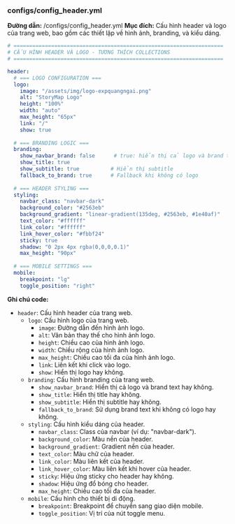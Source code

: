 ### configs/config_header.yml
**Đường dẫn:** /configs/config_header.yml
**Mục đích:** Cấu hình header và logo của trang web, bao gồm các thiết lập về hình ảnh, branding, và kiểu dáng.

```yaml
# ===================================================================
# CẤU HÌNH HEADER VÀ LOGO - TƯƠNG THÍCH COLLECTIONS
# ===================================================================

header:
  # === LOGO CONFIGURATION ===
  logo:
    image: "/assets/img/logo-expquangngai.png"
    alt: "StoryMap Logo"
    height: "100%"
    width: "auto"
    max_height: "65px"
    link: "/"
    show: true
    
  # === BRANDING LOGIC ===
  branding:
    show_navbar_brand: false      # true: hiển thị cả logo và brand text
    show_title: true
    show_subtitle: true          # Hiển thị subtitle
    fallback_to_brand: true      # Fallback khi không có logo
    
  # === HEADER STYLING ===
  styling:
    navbar_class: "navbar-dark"
    background_color: "#2563eb"
    background_gradient: "linear-gradient(135deg, #2563eb, #1e40af)"
    text_color: "#ffffff"
    link_color: "#ffffff"
    link_hover_color: "#fbbf24"
    sticky: true
    shadow: "0 2px 4px rgba(0,0,0,0.1)"
    max_height: "90px"
    
  # === MOBILE SETTINGS ===
  mobile:
    breakpoint: "lg"
    toggle_position: "right"
```

**Ghi chú code:**

*   `header`: Cấu hình header của trang web.
    *   `logo`: Cấu hình logo của trang web.
        *   `image`: Đường dẫn đến hình ảnh logo.
        *   `alt`: Văn bản thay thế cho hình ảnh logo.
        *   `height`: Chiều cao của hình ảnh logo.
        *   `width`: Chiều rộng của hình ảnh logo.
        *   `max_height`: Chiều cao tối đa của hình ảnh logo.
        *   `link`: Liên kết khi click vào logo.
        *   `show`: Hiển thị logo hay không.
    *   `branding`: Cấu hình branding của trang web.
        *   `show_navbar_brand`: Hiển thị cả logo và brand text hay không.
        *   `show_title`: Hiển thị title hay không.
        *   `show_subtitle`: Hiển thị subtitle hay không.
        *   `fallback_to_brand`: Sử dụng brand text khi không có logo hay không.
    *   `styling`: Cấu hình kiểu dáng của header.
        *   `navbar_class`: Class của navbar (ví dụ: "navbar-dark").
        *   `background_color`: Màu nền của header.
        *   `background_gradient`: Gradient nền của header.
        *   `text_color`: Màu chữ của header.
        *   `link_color`: Màu liên kết của header.
        *   `link_hover_color`: Màu liên kết khi hover của header.
        *   `sticky`: Hiệu ứng sticky cho header hay không.
        *   `shadow`: Hiệu ứng đổ bóng cho header.
        *   `max_height`: Chiều cao tối đa của header.
    *   `mobile`: Cấu hình cho thiết bị di động.
        *   `breakpoint`: Breakpoint để chuyển sang giao diện mobile.
        *   `toggle_position`: Vị trí của nút toggle menu.
